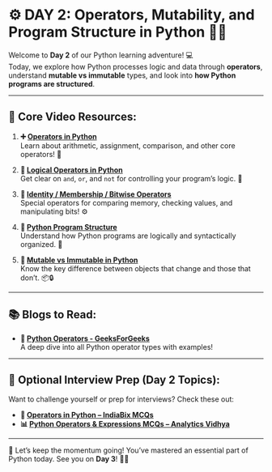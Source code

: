 # ⚙️ DAY 2: Operators, Mutability, and Program Structure in Python 🧠🐍

Welcome to **Day 2** of our Python learning adventure! 💻  
Today, we explore how Python processes logic and data through **operators**, understand **mutable vs immutable** types, and look into **how Python programs are structured**.

---

## 🎥 Core Video Resources:

1. **➕ [Operators in Python](https://youtu.be/z5nBbx1fwGc?si=F1EabKfR12qcFxbo)**  
   Learn about arithmetic, assignment, comparison, and other core operators! 🧮

2. **🔀 [Logical Operators in Python](https://youtu.be/mbm00x4OIM4?si=Ep2QrWTQQUx49KgC)**  
   Get clear on `and`, `or`, and `not` for controlling your program’s logic. 🧠

3. **🧬 [Identity / Membership / Bitwise Operators](https://youtu.be/4zOh2BkyxpM?si=KjzaXeLH8brwv8ep)**  
   Special operators for comparing memory, checking values, and manipulating bits! ⚙️

4. **🧩 [Python Program Structure](https://youtu.be/4yy1kgua-JQ?si=AKh66KkpCBi4E1Gs)**  
   Understand how Python programs are logically and syntactically organized. 📐

5. **🔁 [Mutable vs Immutable in Python](https://youtu.be/3lFbHtt7emo?si=TwuTDgW7R2riTDnQ)**  
   Know the key difference between objects that change and those that don’t. 📦🔒

---

## 📚 Blogs to Read:

- **🧠 [Python Operators - GeeksForGeeks](https://www.geeksforgeeks.org/python-operators/)**  
  A deep dive into all Python operator types with examples!

---

## 📘 Optional Interview Prep (Day 2 Topics):

Want to challenge yourself or prep for interviews? Check these out:

- **📝 [Operators in Python – IndiaBix MCQs](https://www.indiabix.com/technical/python/operators/)**  
- **📊 [Python Operators & Expressions MCQs – Analytics Vidhya](https://www.analyticsvidhya.com/blog/2024/02/multiple-choice-questions-on-python-operators-and-expressions/)**

---

🎯 Let’s keep the momentum going! You’ve mastered an essential part of Python today. See you on **Day 3**! 🚀🐍

